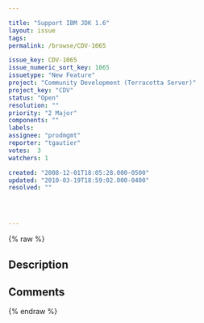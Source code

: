 ```yaml
---

title: "Support IBM JDK 1.6"
layout: issue
tags: 
permalink: /browse/CDV-1065

issue_key: CDV-1065
issue_numeric_sort_key: 1065
issuetype: "New Feature"
project: "Community Development (Terracotta Server)"
project_key: "CDV"
status: "Open"
resolution: ""
priority: "2 Major"
components: ""
labels: 
assignee: "prodmgmt"
reporter: "tgautier"
votes:  3
watchers: 1

created: "2008-12-01T18:05:28.000-0500"
updated: "2010-03-19T18:59:02.000-0400"
resolved: ""




---
```


{% raw %}

## Description

<div markdown="1" class="description">



</div>

## Comments



{% endraw %}
